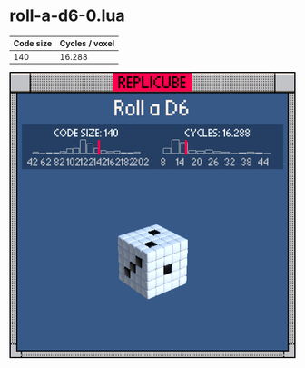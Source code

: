 # roll-a-d6-0.lua

| Code size | Cycles / voxel |
| --------- | -------------- |
| 140       | 16.288         |

![](roll-a-d6-0.png)
